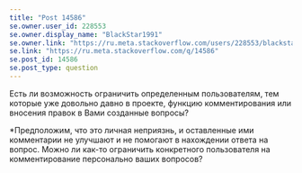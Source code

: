 ```yaml
---
title: "Post 14586"
se.owner.user_id: 228553
se.owner.display_name: "BlackStar1991"
se.owner.link: "https://ru.meta.stackoverflow.com/users/228553/blackstar1991"
se.link: "https://ru.meta.stackoverflow.com/q/14586"
se.post_id: 14586
se.post_type: question
---
```

<p>Есть ли возможность ограничить определенным пользователям, тем которые уже довольно давно в проекте, функцию комментирования или вносения правок в Вами созданные вопросы?</p>
<p>*Предположим, что это личная неприязнь, и оставленные ими комментарии не улучшают и не помогают в нахождении ответа на вопрос. Можно ли как-то ограничить конкретного пользователя на комментирование персонально ваших вопросов?</p>
